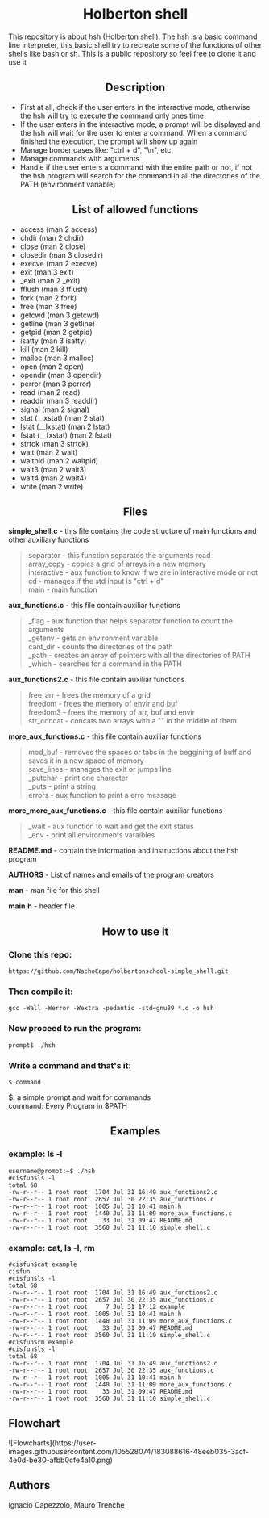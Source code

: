 <h1 align="center">Holberton shell</h1>
This repository is about hsh (Holberton shell). The hsh is a basic command line interpreter, this basic shell try to recreate some of the functions of other shells like bash or sh. This is a public repository so feel free to clone it and use it

<h2 align="center">Description</h2>

- First at all, check if the user enters in the interactive mode, otherwise the hsh will try to execute the command only ones time<br>
- If the user enters in the interactive mode, a prompt will be displayed and the hsh will wait for the user to enter a command. When a command finished the execution, the prompt will show up again<br>
- Manage border cases like: "ctrl + d", "\n", etc<br>
- Manage commands with arguments<br>
- Handle if the user enters a command with the entire path or not, if not the hsh program will search for the command in all the directories of the PATH (environment variable)<br>

<h2 align="center">List of allowed functions</h2>

- access (man 2 access)
- chdir (man 2 chdir)
- close (man 2 close)
- closedir (man 3 closedir)
- execve (man 2 execve)
- exit (man 3 exit)
- _exit (man 2 _exit)
- fflush (man 3 fflush)
- fork (man 2 fork)
- free (man 3 free)
- getcwd (man 3 getcwd)
- getline (man 3 getline)
- getpid (man 2 getpid)
- isatty (man 3 isatty)
- kill (man 2 kill)
- malloc (man 3 malloc)
- open (man 2 open)
- opendir (man 3 opendir)
- perror (man 3 perror)
- read (man 2 read)
- readdir (man 3 readdir)
- signal (man 2 signal)
- stat (__xstat) (man 2 stat)
- lstat (__lxstat) (man 2 lstat)
- fstat (__fxstat) (man 2 fstat)
- strtok (man 3 strtok)
- wait (man 2 wait)
- waitpid (man 2 waitpid)
- wait3 (man 2 wait3)
- wait4 (man 2 wait4)
- write (man 2 write)

<h2 align="center">Files</h2>

**simple_shell.c** - this file contains the code structure of main functions and other auxiliary functions
> separator - this function separates the arguments read<br>
> array_copy - copies a grid of arrays in a new memory<br>
> interactive - aux function to know if we are in interactive mode or not<br>
> cd - manages if the std input is "ctrl + d"<br>
> main - main function<br>

**aux_functions.c** - this file contain auxiliar functions 
>  _flag - aux function that helps separator function to count the arguments<br>
>  _getenv - gets an environment variable<br>
>  cant_dir - counts the directories of the path<br>
>  _path - creates an array of pointers with all the directories of PATH<br>
>  _which - searches for a command in the PATH<br>

**aux_functions2.c** - this file contain auxiliar functions
> free_arr - frees the memory of a grid<br>
> freedom - frees the memory of envir and buf<br>
> freedom3 - frees the memory of arr, buf and envir<br>
> str_concat - concats two arrays with a "\" in the middle of them<br>

**more_aux_functions.c** - this file contain auxiliar functions
> mod_buf - removes the spaces or tabs in the beggining of buff and saves it in a new space of memory<br>
> save_lines - manages the exit or jumps line<br>
> _putchar - print one character<br>
> _puts - print a string<br>
> errors - aux function to print a erro message<br>

**more_more_aux_functions.c** - this file contain auxiliar functions
> _wait - aux function to wait and get the exit status<br>
> _env - print all environments varaibles<br>

**README.md** - contain the information and instructions about the hsh program

**AUTHORS** - List of names and emails of the program creators

**man** - man file for this shell

**main.h** - header file


<h2 align="center">How to use it</h2>

<h3>Clone this repo:</h3>

`https://github.com/NachoCape/holbertonschool-simple_shell.git`

<h3>Then compile it:</h3>

`gcc -Wall -Werror -Wextra -pedantic -std=gnu89 *.c -o hsh`

<h3>Now proceed to run the program:</h3>

`prompt$ ./hsh`

<h3>Write a command and that's it:</h3>

`$ command`

$: a simple prompt and wait for commands<br>
command: Every Program in $PATH


<h2 align="center">Examples</h2>


<h3>example: ls -l</h3>

    username@prompt:~$ ./hsh
    #cisfun$ls -l
    total 68
    -rw-r--r-- 1 root root  1704 Jul 31 16:49 aux_functions2.c
    -rw-r--r-- 1 root root  2657 Jul 30 22:35 aux_functions.c
    -rw-r--r-- 1 root root  1005 Jul 31 10:41 main.h
    -rw-r--r-- 1 root root  1440 Jul 31 11:09 more_aux_functions.c
    -rw-r--r-- 1 root root    33 Jul 31 09:47 README.md
    -rw-r--r-- 1 root root  3560 Jul 31 11:10 simple_shell.c


<h3>example: cat, ls -l, rm</h3>


    #cisfun$cat example
    cisfun
    #cisfun$ls -l
    total 68
    -rw-r--r-- 1 root root  1704 Jul 31 16:49 aux_functions2.c
    -rw-r--r-- 1 root root  2657 Jul 30 22:35 aux_functions.c
    -rw-r--r-- 1 root root     7 Jul 31 17:12 example
    -rw-r--r-- 1 root root  1005 Jul 31 10:41 main.h
    -rw-r--r-- 1 root root  1440 Jul 31 11:09 more_aux_functions.c
    -rw-r--r-- 1 root root    33 Jul 31 09:47 README.md
    -rw-r--r-- 1 root root  3560 Jul 31 11:10 simple_shell.c
    #cisfun$rm example
    #cisfun$ls -l
    total 68
    -rw-r--r-- 1 root root  1704 Jul 31 16:49 aux_functions2.c
    -rw-r--r-- 1 root root  2657 Jul 30 22:35 aux_functions.c
    -rw-r--r-- 1 root root  1005 Jul 31 10:41 main.h
    -rw-r--r-- 1 root root  1440 Jul 31 11:09 more_aux_functions.c
    -rw-r--r-- 1 root root    33 Jul 31 09:47 README.md
    -rw-r--r-- 1 root root  3560 Jul 31 11:10 simple_shell.c


<h2>Flowchart</h2>
![Flowcharts](https://user-images.githubusercontent.com/105528074/183088616-48eeb035-3acf-4e0d-be30-afbb0cfe4a10.png)

    

<h2>Authors</h2>

Ignacio Capezzolo, Mauro Trenche
